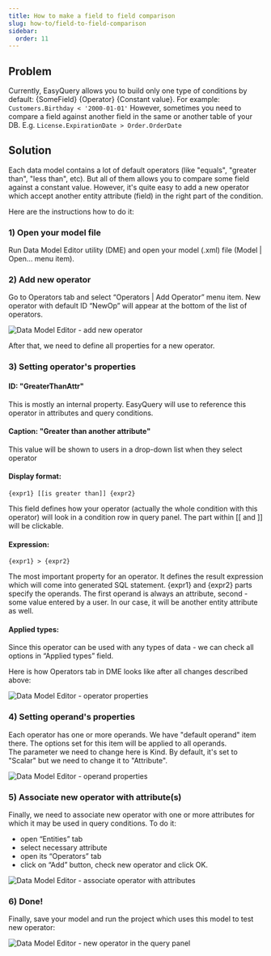 ```yaml
---
title: How to make a field to field comparison
slug: how-to/field-to-field-comparison
sidebar:
  order: 11
---
```


## Problem
Currently, EasyQuery allows you to build only one type of conditions by default: {SomeField} {Operator} {Constant value}. 
For example: `Customers.Birthday < '2000-01-01'`
However, sometimes you need to compare a field against another field in the same or another table of your DB. 
E.g. `License.ExpirationDate > Order.OrderDate`


## Solution
Each data model contains a lot of default operators (like "equals", "greater than", "less than", etc). But all of them allows you to compare some field against a constant value. However, it's quite easy to add a new operator which accept another entity attribute (field) in the right part of the condition.

Here are the instructions how to do it:

### 1) Open your model file

Run Data Model Editor utility (DME) and open your model (.xml) file (Model | Open… menu item).

### 2) Add new operator

Go to Operators tab and select “Operators | Add Operator” menu item. New operator with default ID “NewOp” will appear at the bottom of the list of operators.

![Data Model Editor - add new operator](/easyquery/docs/images/dm-new-operator-01.png)

After that, we need to define all properties for a new operator.

### 3) Setting operator's properties

#### ID: "GreaterThanAttr"

This is mostly an internal property. EasyQuery will use to reference this operator in attributes and query conditions.

#### Caption: "Greater than another attribute"

This value will be shown to users in a drop-down list when they select operator

#### Display format: 
```
{expr1} [[is greater than]] {expr2}
```

This field defines how your operator (actually the whole condition with this operator) will look in a condition row in query panel. The part within [[ and ]] will be clickable.

#### Expression: 
```
{expr1} > {expr2}
```

The most important property for an operator. It defines the result expression which will come into generated SQL statement. {expr1} and {expr2} parts specify the operands. The first operand is always an attribute, second - some value entered by a user. In our case, it will be another entity attribute as well.

#### Applied types: 

Since this operator can be used with any types of data - we can check all options in “Applied types” field.

Here is how Operators tab in DME looks like after all changes described above:

![Data Model Editor - operator properties](/easyquery/docs/images/dm-field-to-field-operator-02.png)

### 4) Setting operand's properties

Each operator has one or more operands. We have "default operand" item there. The options set for this item will be applied to all operands.  
The parameter we need to change here is Kind. By default, it's set to "Scalar" but we need to change it to "Attribute".

![Data Model Editor - operand properties](/easyquery/docs/images/dm-field-to-field-operator-03.png)

### 5) Associate new operator with attribute(s)

Finally, we need to associate new operator with one or more attributes for which it may be used in query conditions. To do it:

* open “Entities” tab
* select necessary attribute
* open its “Operators” tab
* click on “Add” button, check new operator and click OK.

![Data Model Editor - associate operator with attributes](/easyquery/docs/images/dm-field-to-field-operator-04.png)

### 6) Done!

Finally, save your model and run the project which uses this model to test new operator:

![Data Model Editor - new operator in the query panel](/easyquery/docs/images/dm-field-to-field-operator-05.png)
